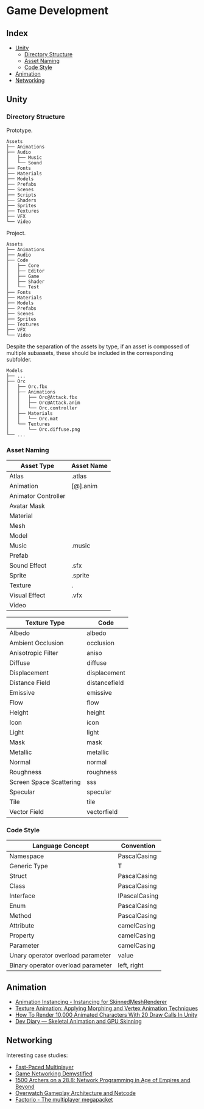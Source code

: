 # Game Development

## Index

* [Unity](#unity)
  * [Directory Structure](#directory-structure)
  * [Asset Naming](#asset-naming)
  * [Code Style](#code-style)
* [Animation](#animation)
* [Networking](#networking)

## Unity

### Directory Structure

Prototype.
```
Assets
├── Animations
├── Audio
│   ├── Music
│   └── Sound
├── Fonts
├── Materials
├── Models
├── Prefabs
├── Scenes
├── Scripts
├── Shaders
├── Sprites
├── Textures
├── VFX
└── Video
```

Project.
```
Assets
├── Animations
├── Audio
├── Code
│   ├── Core
│   ├── Editor
│   ├── Game
│   ├── Shader
│   └── Test
├── Fonts
├── Materials
├── Models
├── Prefabs
├── Scenes
├── Sprites
├── Textures
├── VFX
└── Video
```

Despite the separation of the assets by type, if an asset is compossed of multiple subassets, these should be included in the corresponding subfolder.
```
Models
├── ...
├── Orc
│   ├── Orc.fbx
│   ├── Animations
│   │   ├── Orc@Attack.fbx
│   │   ├── Orc@Attack.anim
│   │   └── Orc.controller
│   ├── Materials
│   │   └── Orc.mat
│   └── Textures
│       └── Orc.diffuse.png
└── ...
```

### Asset Naming

| Asset Type | Asset Name |
| - | - |
| Atlas | <Name>.atlas |
| Animation | [<ModelName>@]<Name>.anim |
| Animator Controller | <Name> |
| Avatar Mask | <Name> |
| Material | <Name> |
| Mesh | <Name> |
| Model | <Name> |
| Music | <Name>.music |
| Prefab | <Name> |
| Sound Effect | <Name>.sfx |
| Sprite | <Name>.sprite |
| Texture | <Name>.<TextureType> |
| Visual Effect | <Name>.vfx |
| Video | <Name> |

| Texture Type | Code |
| - | - |
| Albedo | albedo |
| Ambient Occlusion | occlusion |
| Anisotropic Filter | aniso |
| Diffuse | diffuse |
| Displacement | displacement |
| Distance Field | distancefield |
| Emissive | emissive |
| Flow | flow |
| Height | height |
| Icon | icon |
| Light | light |
| Mask | mask |
| Metallic | metallic |
| Normal | normal |
| Roughness | roughness |
| Screen Space Scattering | sss |
| Specular | specular |
| Tile | tile |
| Vector Field | vectorfield |

### Code Style

| Language Concept | Convention |
| - | - |
| Namespace | PascalCasing |
| Generic Type | T |
| Struct | PascalCasing |
| Class | PascalCasing |
| Interface | IPascalCasing |
| Enum | PascalCasing |
| Method | PascalCasing |
| Attribute | camelCasing |
| Property | camelCasing |
| Parameter | camelCasing |
| Unary operator overload parameter | value |
| Binary operator overload parameter | left, right |

## Animation

* [Animation Instancing - Instancing for SkinnedMeshRenderer](https://blog.unity.com/technology/animation-instancing-instancing-for-skinnedmeshrenderer)
* [Texture Animation: Applying Morphing and Vertex Animation Techniques](https://medium.com/tech-at-wildlife-studios/texture-animation-techniques-1daecb316657)
* [How To Render 10,000 Animated Characters With 20 Draw Calls In Unity](https://medium.com/chenjd-xyz/how-to-render-10-000-animated-characters-with-20-draw-calls-in-unity-e30a3036349a)
* [Dev Diary — Skeletal Animation and GPU Skinning](https://yadiyasheng.medium.com/skeletal-animation-and-gpu-skinning-c99b30eb2ca2)

## Networking

Interesting case studies:
* [Fast-Paced Multiplayer](https://www.gabrielgambetta.com/client-server-game-architecture.html)
* [Game Networking Demystified](https://ruoyusun.com/2019/03/28/game-networking-1.html)
* [1500 Archers on a 28.8: Network Programming in Age of Empires and Beyond](https://www.gamedeveloper.com/programming/1500-archers-on-a-28-8-network-programming-in-age-of-empires-and-beyond)
* [Overwatch Gameplay Architecture and Netcode](https://www.youtube.com/watch?v=W3aieHjyNvw)
* [Factorio - The multiplayer megapacket](https://factorio.com/blog/post/fff-302)
